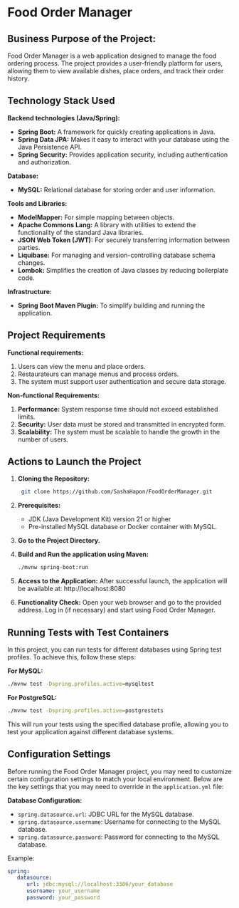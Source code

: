 # Food Order Manager

## Business Purpose of the Project:

Food Order Manager is a web application designed to manage the food ordering process. The project provides a user-friendly platform for users, allowing them to view available dishes, place orders, and track their order history.

## Technology Stack Used

**Backend technologies (Java/Spring):**
- **Spring Boot:** A framework for quickly creating applications in Java.
- **Spring Data JPA:** Makes it easy to interact with your database using the Java Persistence API.
- **Spring Security:** Provides application security, including authentication and authorization.

**Database:**
- **MySQL:** Relational database for storing order and user information.

**Tools and Libraries:**
- **ModelMapper:** For simple mapping between objects.
- **Apache Commons Lang:** A library with utilities to extend the functionality of the standard Java libraries.
- **JSON Web Token (JWT):** For securely transferring information between parties.
- **Liquibase:** For managing and version-controlling database schema changes.
- **Lombok:** Simplifies the creation of Java classes by reducing boilerplate code.

**Infrastructure:**
- **Spring Boot Maven Plugin:** To simplify building and running the application.

## Project Requirements

**Functional requirements:**
1. Users can view the menu and place orders.
2. Restaurateurs can manage menus and process orders.
3. The system must support user authentication and secure data storage.

**Non-functional Requirements:**
1. **Performance:** System response time should not exceed established limits.
2. **Security:** User data must be stored and transmitted in encrypted form.
3. **Scalability:** The system must be scalable to handle the growth in the number of users.

## Actions to Launch the Project

1. **Cloning the Repository:**

   ```bash
    git clone https://github.com/SashaHapon/FoodOrderManager.git

2. **Prerequisites:**
   - JDK (Java Development Kit) version 21 or higher
   - Pre-installed MySQL database or Docker container with MySQL.

3. **Go to the Project Directory.**

4. **Build and Run the application using Maven:**

    ```bash
   ./mvnw spring-boot:run

5. **Access to the Application:**
   After successful launch, the application will be available at: http://localhost:8080

6. **Functionality Check:**
   Open your web browser and go to the provided address.
   Log in (if necessary) and start using Food Order Manager.

## Running Tests with Test Containers
In this project, you can run tests for different databases using Spring test profiles.
To achieve this, follow these steps:

**For MySQL:**

```bash
./mvnw test -Dspring.profiles.active=mysqltest
```
**For PostgreSQL:**

```bash
./mvnw test -Dspring.profiles.active=postgrestets
```
This will run your tests using the specified database profile, allowing you to test your application against different database systems.



## Configuration Settings

Before running the Food Order Manager project, you may need to customize certain configuration settings to match your local environment. Below are the key settings that you may need to override in the `application.yml` file:

**Database Configuration:**
   - `spring.datasource.url`: JDBC URL for the MySQL database.
   - `spring.datasource.username`: Username for connecting to the MySQL database.
   - `spring.datasource.password`: Password for connecting to the MySQL database.

Example:
  ```application.yml
  spring:
     datasource:
        url: jdbc:mysql://localhost:3306/your_database
        username: your_username
        password: your_password